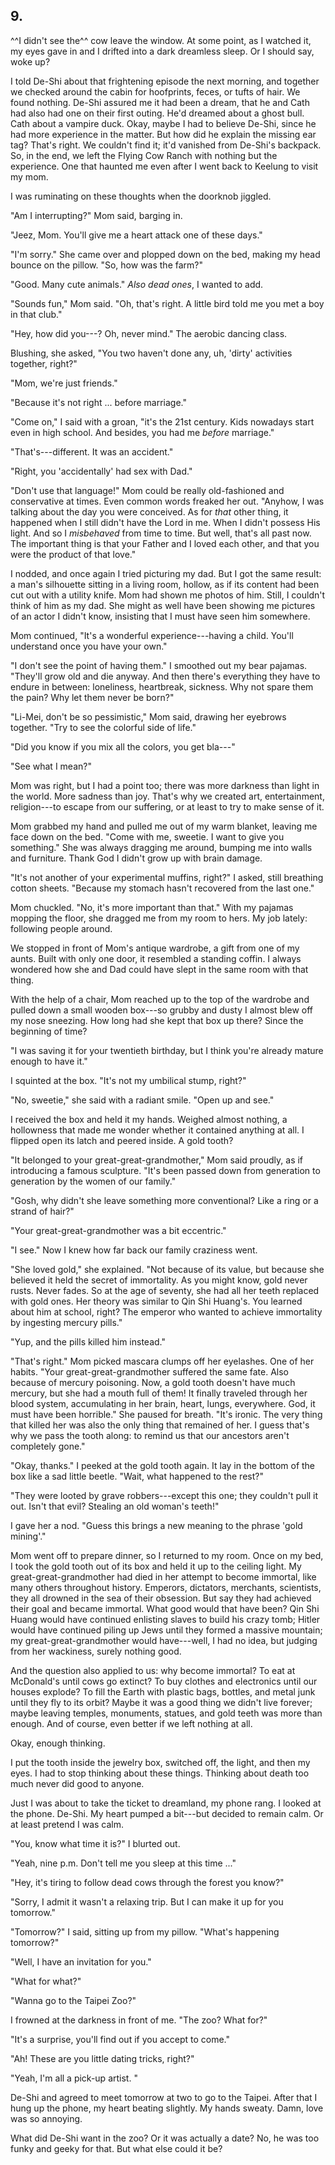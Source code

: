 ## 9.

^^I didn't see the^^ cow leave the window. At some
point, as I watched it, my eyes gave in and I drifted
into a dark dreamless sleep. Or I should say, woke up?

I told De-Shi about that frightening episode the next
morning, and together we checked around the cabin for
hoofprints, feces, or tufts of hair. We found nothing.
De-Shi assured me it had been a dream, that he and Cath
had also had one on their first outing. He'd dreamed
about a ghost bull. Cath about a vampire duck. Okay,
maybe I had to believe De-Shi, since he had more
experience in the matter. But how did he explain the
missing ear tag? That's right. We couldn't find it; it'd
vanished from De-Shi's backpack. So, in the end, we left
the Flying Cow Ranch with nothing but the experience.
One that haunted me even after I went back to Keelung to
visit my mom.

I was ruminating on these thoughts when the doorknob
jiggled.

"Am I interrupting?" Mom said, barging in.

"Jeez, Mom. You'll give me a heart attack one of these
days."

"I'm sorry." She came over and plopped down on the bed,
making my head bounce on the pillow. "So, how was the
farm?"

"Good. Many cute animals." *Also dead ones*, I wanted to
add.

"Sounds fun," Mom said. "Oh, that's right. A little bird
told me you met a boy in that club."

"Hey, how did you---? Oh, never mind." The aerobic
dancing class.

Blushing, she asked, "You two haven't done any, uh,
'dirty' activities together, right?"

"Mom, we're just friends."

"Because it's not right ... before marriage."

"Come on," I said with a groan, "it's the 21st century.
Kids nowadays start even in high school. And besides,
you had me *before* marriage."

"That's---different. It was an accident."

"Right, you 'accidentally' had sex with Dad."

"Don't use that language!" Mom could be really
old-fashioned and conservative at times. Even common
words freaked her out. "Anyhow, I was talking about the
day you were conceived. As for *that* other thing, it
happened when I still didn't have the Lord in me. When I
didn't possess His light. And so I *misbehaved* from
time to time. But well, that's all past now. The
important thing is that your Father and I loved each
other, and that you were the product of that love."

I nodded, and once again I tried picturing my dad. But I
got the same result: a man's silhouette sitting in a
living room, hollow, as if its content had been cut out
with a utility knife. Mom had shown me photos of him.
Still, I couldn't think of him as my dad. She might as
well have been showing me pictures of an actor I didn't
know, insisting that I must have seen him somewhere.

Mom continued, "It's a wonderful experience---having a
child. You'll understand once you have your own."

"I don't see the point of having them." I smoothed out
my bear pajamas. "They'll grow old and die anyway. And
then there's everything they have to endure in between:
loneliness, heartbreak, sickness. Why not spare them the
pain? Why let them never be born?"

"Li-Mei, don't be so pessimistic," Mom said, drawing her
eyebrows together. "Try to see the colorful side of
life."

"Did you know if you mix all the colors, you get bla---"

"See what I mean?"

Mom was right, but I had a point too; there was more
darkness than light in the world. More sadness than joy.
That's why we created art, entertainment, religion---to
escape from our suffering, or at least to try to make
sense of it.

Mom grabbed my hand and pulled me out of my warm
blanket, leaving me face down on the bed. "Come with me,
sweetie. I want to give you something." She was always
dragging me around, bumping me into walls and furniture.
Thank God I didn't grow up with brain damage.

"It's not another of your experimental muffins, right?"
I asked, still breathing cotton sheets. "Because my
stomach hasn't recovered from the last one."

Mom chuckled. "No, it's more important than that." With
my pajamas mopping the floor, she dragged me from my
room to hers. My job lately: following people around.

We stopped in front of Mom's antique wardrobe, a gift
from one of my aunts. Built with only one door, it
resembled a standing coffin. I always wondered how she
and Dad could have slept in the same room with that
thing.

With the help of a chair, Mom reached up to the top of
the wardrobe and pulled down a small wooden box---so
grubby and dusty I almost blew off my nose sneezing.
How long had she kept that box up there? Since the
beginning of time?

"I was saving it for your twentieth birthday, but I
think you're already mature enough to have it."

I squinted at the box. "It's not my umbilical stump,
right?"

"No, sweetie," she said with a radiant smile. "Open up
and see."

I received the box and held it my hands. Weighed almost
nothing, a hollowness that made me wonder whether it
contained anything at all. I flipped open its latch and
peered inside. A gold tooth?

"It belonged to your great-great-grandmother," Mom said
proudly, as if introducing a famous sculpture. "It's
been passed down from generation to generation by the
women of our family."

"Gosh, why didn't she leave something more conventional?
Like a ring or a strand of hair?"

"Your great-great-grandmother was a bit eccentric."

"I see." Now I knew how far back our family craziness
went.

"She loved gold," she explained. "Not because of its
value, but because she believed it held the secret of
immortality. As you might know, gold never rusts. Never
fades. So at the age of seventy, she had all her teeth
replaced with gold ones. Her theory was similar to Qin
Shi Huang's. You learned about him at school, right? The
emperor who wanted to achieve immortality by ingesting
mercury pills."

"Yup, and the pills killed him instead."

"That's right." Mom picked mascara clumps off her
eyelashes. One of her habits. "Your
great-great-grandmother suffered the same fate. Also
because of mercury poisoning. Now, a gold tooth doesn't
have much mercury, but she had a mouth full of them! It
finally traveled through her blood system, accumulating
in her brain, heart, lungs, everywhere. God, it must
have been horrible." She paused for breath. "It's
ironic. The very thing that killed her was also the only
thing that remained of her. I guess that's why we pass
the tooth along: to remind us that our ancestors aren't
completely gone."

"Okay, thanks." I peeked at the gold tooth again. It
lay in the bottom of the box like a sad little beetle.
"Wait, what happened to the rest?"

"They were looted by grave robbers---except this one;
they couldn't pull it out. Isn't that evil? Stealing an
old woman's teeth!"

I gave her a nod. "Guess this brings a new meaning to
the phrase 'gold mining'."

Mom went off to prepare dinner, so I returned to my
room. Once on my bed, I took the gold tooth out of its
box and held it up to the ceiling light. My
great-great-grandmother had died in her attempt to
become immortal, like many others throughout history.
Emperors, dictators, merchants, scientists, they all
drowned in the sea of their obsession. But say they had
achieved their goal and became immortal. What good would
that have been? Qin Shi Huang would have continued
enlisting slaves to build his crazy tomb; Hitler would
have continued piling up Jews until they formed a
massive mountain; my great-great-grandmother would
have---well, I had no idea, but judging from her
wackiness, surely nothing good.

And the question also applied to us: why become
immortal? To eat at McDonald's until cows go extinct? To
buy clothes and electronics until our houses explode? To
fill the Earth with plastic bags, bottles, and metal
junk until they fly to its orbit? Maybe it was a good
thing we didn't live forever; maybe leaving temples,
monuments, statues, and gold teeth was more than enough.
And of course, even better if we left nothing at all.

Okay, enough thinking.

I put the tooth inside the jewelry box, switched off, the light, and then my eyes. I had to stop thinking about these things. Thinking about death too much never did good to anyone.

Just I was about to take the ticket to dreamland, my phone rang. I looked at the phone. De-Shi. My heart pumped a bit---but decided to remain calm. Or at least pretend I was calm.

"You, know what time it is?" I blurted out.

"Yeah, nine p.m. Don't tell me you sleep at this time ..."

"Hey, it's tiring to follow dead cows through the forest you know?"

"Sorry, I admit it wasn't a relaxing trip. But I can make it up for you tomorrow."

"Tomorrow?" I said, sitting up from my pillow. "What's happening tomorrow?"

"Well, I have an invitation for you."

"What for what?"

"Wanna go to the Taipei Zoo?"

I frowned at the darkness in front of me. "The zoo? What for?"

"It's a surprise, you'll find out if you accept to come."

"Ah! These are you little dating tricks, right?"

"Yeah, I'm all a pick-up artist. "

De-Shi and agreed to meet tomorrow at two to go to the Taipei. After that I hung up the phone, my heart beating slightly. My hands sweaty. Damn, love was so annoying.

What did De-Shi want in the zoo? Or it was actually a date? No, he was too funky and geeky for that. But what else could it be? 
